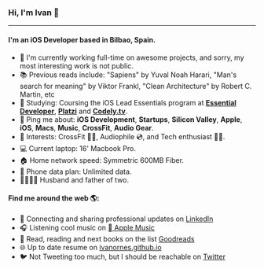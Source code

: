 ### Hi, I'm Ivan 👋
---

<!-- I'm Ivan, an iOS Developer based in Bilbao. I have been working professionally for about 9 years with a wide variety of technologies like iOS, Android, Cordova, Objective-C, Swift, Java, Javascript, Kotlin, HTML, etc. 
I am a curious, creative, and humble guy that enjoys doing any kind of cool stuff with computers. -->

#### I'm an iOS Developer based in Bilbao, Spain.

- 🏢 I'm currently working full-time on awesome projects, and sorry, my most interesting work is not public. 
- 📚 Previous reads include: "Sapiens" by Yuval Noah Harari, "Man's search for meaning" by Viktor Frankl, "Clean Architecture" by Robert C. Martin, etc
- 🌱 Studying: Coursing the iOS Lead Essentials program at **<a href="https://www.essentialdeveloper.com">Essential Developer</a>**, **<a href="https://platzi.com">Platzi</a>** and **<a href="https://codely.tv">Codely.tv</a>**.
- 💬 Ping me about: **iOS Development**, **Startups**, **Silicon Valley**, **Apple**, **iOS**, **Macs**, **Music**, **CrossFit**, **Audio Gear**.
- 💜 Interests: CrossFit 🏋️‍♀️, Audiophile 💿, and Tech enthusiast 👨‍💻.  
- 💻 Current laptop: 16' Macbook Pro.
- 🏠 Home network speed: Symmetric 600MB Fiber.
- 📱 Phone data plan: Unlimited data.
- 👨‍👩‍👧‍👦 Husband and father of two.

#### Find me around the web 🌎:
- 💼 Connecting and sharing professional updates on <a href="https://www.linkedin.com/in/ivanornes/">LinkedIn</a>
- 🎧 Listening cool music on <a href="https://music.apple.com/profile/ivanornes"> Apple Music</a>
- 📖 Read, reading and next books on the list <a href="https://www.goodreads.com/user/show/131888119-ivan">Goodreads</a>
- 🌐 Up to date resume on <a href="https://ivanornes.github.io">ivanornes.github.io</a>
- 🐦 Not Tweeting too much, but I should be reachable on <a href="https://twitter.com/ivanornes">Twitter</a>


<!--
**ivanornes/ivanornes** is a ✨ _special_ ✨ repository because its `README.md` (this file) appears on your GitHub profile.

Here are some ideas to get you started:

- 🔭 I’m currently working on ...
- 🌱 I’m currently learning ...
- 👯 I’m looking to collaborate on ...
- 🤔 I’m looking for help with ...
- 💬 Ask me about ...
- 📫 How to reach me: ...
- 😄 Pronouns: ...
- ⚡ Fun fact: ...

![My github stats](https://github-readme-stats.vercel.app/api?username=millycodes&show_icons=true)

-->
